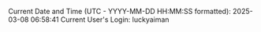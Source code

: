 Current Date and Time (UTC - YYYY-MM-DD HH:MM:SS formatted): 2025-03-08 06:58:41
Current User's Login: luckyaiman
